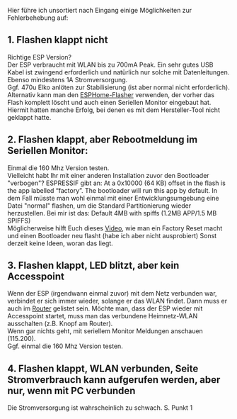 Hier führe ich unsortiert nach Eingang einige Möglichkeiten zur Fehlerbehebung auf:

## 1. Flashen klappt nicht ##
Richtige ESP Version?  
Der ESP verbraucht mit WLAN bis zu 700mA Peak. Ein sehr gutes USB Kabel ist zwingend erforderlich und natürlich nur solche mit Datenleitungen. Ebenso mindestens 1A Stromversorgung.  
Ggf. 470u Elko anlöten zur Stabilisierung (ist aber normal nicht erforderlich).  
Alternativ kann man den [ESPHome-Flasher](https://github.com/esphome/esphome-flasher/releases/download/1.4.0/ESPHome-Flasher-1.4.0-Windows-x64.exe) verwenden, der vorher das Flash komplett löscht und auch einen Seriellen Monitor eingebaut hat. Hiermit hatten manche Erfolg, bei denen es mit dem Hersteller-Tool nicht geklappt hatte.   

## 2. Flashen klappt, aber Rebootmeldung im Seriellen Monitor: ##
Einmal die 160 Mhz Version testen.  
Vielleicht habt Ihr mit einer anderen Installation zuvor den Bootloader "verbogen"? ESPRESSIF gibt an: At a 0x10000 (64 KB) offset in the flash is the app labelled “factory”. The bootloader will run this app by default. In dem Fall müsste man wohl einmal mit einer Entwicklungsumgebung eine Datei "normal" flashen, um die Standard Partitionierung wieder herzustellen. Bei mir ist das: Default 4MB with spiffs (1.2MB APP/1.5 MB SPIFFS)  
Möglicherweise hilft Euch dieses [Video](https://www.youtube.com/watch?v=3oEvXhgHZHo), wie man ein Factory Reset macht und einen Bootloader neu flasht (habe ich aber nicht ausprobiert) 
Sonst derzeit keine Ideen, woran das liegt.

## 3. Flashen klappt, LED blitzt, aber kein Accesspoint ##
Wenn der ESP (irgendwann einmal zuvor) mit dem Netz verbunden war, verbindet er sich immer wieder, solange er das WLAN findet. Dann muss er auch im [Router](https://github.com/IchBauPV/1.Infos-zu-Beginn/blob/main/Einstellung-Fritzbox.md) 
gelistet sein. 
Möchte man, dass der ESP wieder mit Accesspoint startet, muss man das verbundene Heimnetz-WLAN ausschalten (z.B. Knopf am Router).  
Wenn gar nichts geht, mit seriellem Monitor Meldungen anschauen (115.200).  
Ggf. einmal die 160 Mhz Version testen.

## 4. Flashen klappt, WLAN verbunden, Seite Stromverbrauch kann aufgerufen werden, aber nur, wenn mit PC verbunden ##
Die Stromversorgung ist wahrscheinlich zu schwach. S. Punkt 1 
